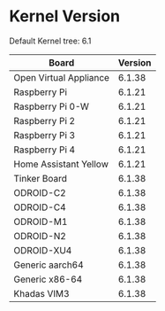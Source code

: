 
# Kernel Version

Default Kernel tree: 6.1

| Board | Version |
|-------|---------|
| Open Virtual Appliance | 6.1.38 |
| Raspberry Pi | 6.1.21 |
| Raspberry Pi 0-W | 6.1.21 |
| Raspberry Pi 2 | 6.1.21 |
| Raspberry Pi 3 | 6.1.21 |
| Raspberry Pi 4 | 6.1.21 |
| Home Assistant Yellow | 6.1.21 |
| Tinker Board | 6.1.38 |
| ODROID-C2 | 6.1.38 |
| ODROID-C4 | 6.1.38 |
| ODROID-M1 | 6.1.38 |
| ODROID-N2 | 6.1.38 |
| ODROID-XU4 | 6.1.38 |
| Generic aarch64 | 6.1.38 |
| Generic x86-64 | 6.1.38 |
| Khadas VIM3 | 6.1.38 |
